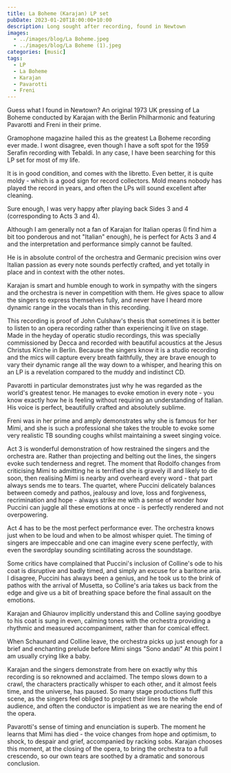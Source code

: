 ```yaml
---
title: La Boheme (Karajan) LP set
pubDate: 2023-01-20T18:00:00+10:00
description: Long sought after recording, found in Newtown
images:
  - ../images/blog/La Boheme.jpeg
  - ../images/blog/La Boheme (1).jpeg
categories: [music]
tags:
  - LP
  - La Boheme
  - Karajan
  - Pavarotti
  - Freni
---
```


Guess what I found in Newtown? An original 1973 UK pressing of La Boheme conducted by Karajan with the Berlin Philharmonic and featuring Pavarotti and Freni in their prime.

Gramophone magazine hailed this as the greatest La Boheme recording ever made. I wont disagree, even though I have a soft spot for the 1959 Serafin recording with Tebaldi. In any case, I have been searching for this LP set for most of my life.

It is in good condition, and comes with the libretto. Even better, it is quite moldy - which is a good sign for record collectors. Mold means nobody has played the record in years, and often the LPs will sound excellent after cleaning.

Sure enough, I was very happy after playing back Sides 3 and 4 (corresponding to Acts 3 and 4).

Although I am generally not a fan of Karajan for Italian operas (I find him a bit too ponderous and not "Italian" enough), he is perfect for Acts 3 and 4 and the interpretation and performance simply cannot be faulted.

He is in absolute control of the orchestra and Germanic precision wins over Italian passion as every note sounds perfectly crafted, and yet totally in place and in context with the other notes.

Karajan is smart and humble enough to work in sympathy with the singers and the orchestra is never in competition with them. He gives space to allow the singers to express themselves fully, and never have I heard more dynamic range in the vocals than in this recording.

This recording is proof of John Culshaw's thesis that sometimes it is better to listen to an opera recording rather than experiencing it live on stage. Made in the heyday of operatic studio recordings, this was specially commissioned by Decca and recorded with beautiful acoustics at the Jesus Christus Kirche in Berlin.
Because the singers know it is a studio recording and the mics will capture every breath faithfully, they are brave enough to vary their dynamic range all the way down to a whisper, and hearing this on an LP is a revelation compared to the muddy and indistinct CD.

Pavarotti in particular demonstrates just why he was regarded as the world's greatest tenor. He manages to evoke emotion in every note - you know exactly how he is feeling without requiring an understanding of Italian. His voice is perfect, beautifully crafted and absolutely sublime.

Freni was in her prime and amply demonstrates why she is famous for her Mimi, and she is such a professional she takes the trouble to evoke some very realistic TB sounding coughs whilst maintaining a sweet singing voice.

Act 3 is wonderful demonstration of how restrained the singers and the orchestra are. Rather than projecting and belting out the lines, the singers evoke such tenderness and regret. The moment that Rodolfo changes from criticising Mimi to admitting he is terrified she is gravely ill and likely to die soon, then realising Mimi is nearby and overheard every word - that part always sends me to tears. The quartet, where Puccini delicately balances between comedy and pathos, jealousy and love, loss and forgiveness, recrimination and hope - always strike me with a sense of wonder how Puccini can juggle all these emotions at once - is perfectly rendered and not overpowering.

Act 4 has to be the most perfect performance ever. The orchestra knows just when to be loud and when to be almost whisper quiet. The timing of singers are impeccable and one can imagine every scene perfectly, with even the swordplay sounding scintillating across the soundstage.

Some critics have complained that Puccini's inclusion of Colline's ode to his coat is disruptive and badly timed, and simply an excuse for a baritone aria. I disagree, Puccini has always been a genius, and he took us to the brink of pathos with the arrival of Musetta, so Colline's aria takes us back from the edge and give us a bit of breathing space before the final assault on the emotions.

Karajan and Ghiaurov implicitly understand this and Colline saying goodbye to his coat is sung in even, calming tones with the orchestra providing a rhythmic and measured accompaniment, rather than for comical effect.

When Schaunard and Colline leave, the orchestra picks up just enough for a brief and enchanting prelude before Mimi sings "Sono andati" At this point I am usually crying like a baby.

Karajan and the singers demonstrate from here on exactly why this recording is so reknowned and acclaimed. The tempo slows down to a crawl, the characters practically whisper to each other, and it almost feels time, and the universe, has paused. So many stage productions fluff this scene, as the singers feel obliged to project their lines to the whole audience, and often the conductor is impatient as we are nearing the end of the opera.

Pavarotti's sense of timing and enunciation is superb. The moment he learns that Mimi has died - the voice changes from hope and optimism, to shock, to despair and grief, accompanied by racking sobs. Karajan chooses this moment, at the closing of the opera, to bring the orchestra to a full crescendo, so our own tears are soothed by a dramatic and sonorous conclusion.
